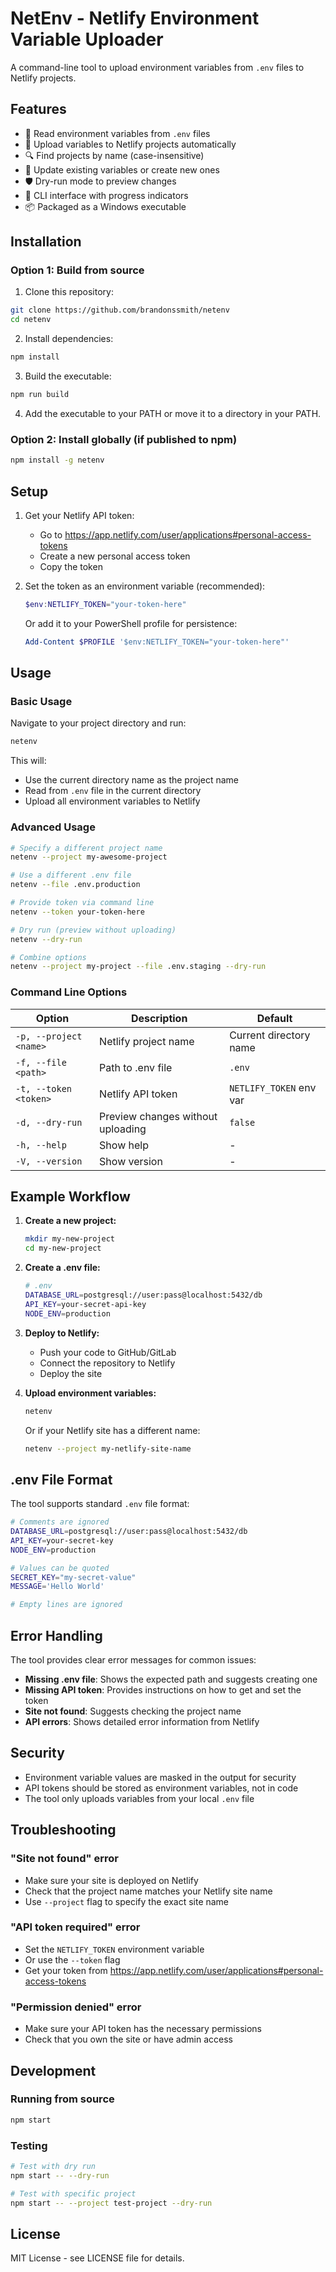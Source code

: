 # NetEnv - Netlify Environment Variable Uploader

A command-line tool to upload environment variables from `.env` files to Netlify projects.

## Features

- 📁 Read environment variables from `.env` files
- 🚀 Upload variables to Netlify projects automatically
- 🔍 Find projects by name (case-insensitive)
- 🔄 Update existing variables or create new ones
- 🛡️ Dry-run mode to preview changes
- 🎨 CLI interface with progress indicators
- 📦 Packaged as a Windows executable

## Installation

### Option 1: Build from source

1. Clone this repository:
```bash
git clone https://github.com/brandonssmith/netenv
cd netenv
```

2. Install dependencies:
```bash
npm install
```

3. Build the executable:
```bash
npm run build
```

4. Add the executable to your PATH or move it to a directory in your PATH.

### Option 2: Install globally (if published to npm)

```bash
npm install -g netenv
```

## Setup

1. Get your Netlify API token:
   - Go to https://app.netlify.com/user/applications#personal-access-tokens
   - Create a new personal access token
   - Copy the token

2. Set the token as an environment variable (recommended):
   ```powershell
   $env:NETLIFY_TOKEN="your-token-here"
   ```

   Or add it to your PowerShell profile for persistence:
   ```powershell
   Add-Content $PROFILE '$env:NETLIFY_TOKEN="your-token-here"'
   ```

## Usage

### Basic Usage

Navigate to your project directory and run:

```bash
netenv
```

This will:
- Use the current directory name as the project name
- Read from `.env` file in the current directory
- Upload all environment variables to Netlify

### Advanced Usage

```bash
# Specify a different project name
netenv --project my-awesome-project

# Use a different .env file
netenv --file .env.production

# Provide token via command line
netenv --token your-token-here

# Dry run (preview without uploading)
netenv --dry-run

# Combine options
netenv --project my-project --file .env.staging --dry-run
```

### Command Line Options

| Option | Description | Default |
|--------|-------------|---------|
| `-p, --project <name>` | Netlify project name | Current directory name |
| `-f, --file <path>` | Path to .env file | `.env` |
| `-t, --token <token>` | Netlify API token | `NETLIFY_TOKEN` env var |
| `-d, --dry-run` | Preview changes without uploading | `false` |
| `-h, --help` | Show help | - |
| `-V, --version` | Show version | - |

## Example Workflow

1. **Create a new project:**
   ```bash
   mkdir my-new-project
   cd my-new-project
   ```

2. **Create a .env file:**
   ```bash
   # .env
   DATABASE_URL=postgresql://user:pass@localhost:5432/db
   API_KEY=your-secret-api-key
   NODE_ENV=production
   ```

3. **Deploy to Netlify:**
   - Push your code to GitHub/GitLab
   - Connect the repository to Netlify
   - Deploy the site

4. **Upload environment variables:**
   ```bash
   netenv
   ```

   Or if your Netlify site has a different name:
   ```bash
   netenv --project my-netlify-site-name
   ```

## .env File Format

The tool supports standard `.env` file format:

```bash
# Comments are ignored
DATABASE_URL=postgresql://user:pass@localhost:5432/db
API_KEY=your-secret-key
NODE_ENV=production

# Values can be quoted
SECRET_KEY="my-secret-value"
MESSAGE='Hello World'

# Empty lines are ignored
```

## Error Handling

The tool provides clear error messages for common issues:

- **Missing .env file**: Shows the expected path and suggests creating one
- **Missing API token**: Provides instructions on how to get and set the token
- **Site not found**: Suggests checking the project name
- **API errors**: Shows detailed error information from Netlify

## Security

- Environment variable values are masked in the output for security
- API tokens should be stored as environment variables, not in code
- The tool only uploads variables from your local `.env` file

## Troubleshooting

### "Site not found" error
- Make sure your site is deployed on Netlify
- Check that the project name matches your Netlify site name
- Use `--project` flag to specify the exact site name

### "API token required" error
- Set the `NETLIFY_TOKEN` environment variable
- Or use the `--token` flag
- Get your token from https://app.netlify.com/user/applications#personal-access-tokens

### "Permission denied" error
- Make sure your API token has the necessary permissions
- Check that you own the site or have admin access

## Development

### Running from source

```bash
npm start
```

### Testing

```bash
# Test with dry run
npm start -- --dry-run

# Test with specific project
npm start -- --project test-project --dry-run
```

## License

MIT License - see LICENSE file for details. 